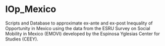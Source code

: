 # IOp_Mexico
Scripts and Database to approximate ex-ante and ex-post Inequality of Opportunity in Mexico using the data from the ESRU Survey on Social Mobility in Mexico (EMOVI) developed by the Espinosa Yglesias Center for Studies (CEEY).

